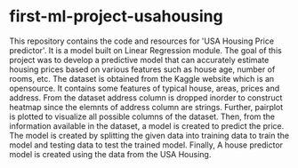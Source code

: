 # first-ml-project-usahousing
This repository contains the code and resources for 'USA Housing Price predictor'. It is a model built on Linear Regression module. The goal of this project was to develop a predictive model that can accurately estimate housing prices based on various features such as house age, number of rooms, etc. 
The dataset is obtained from the Kaggle website which is an opensource. It contains some features of typical house, areas, prices and address.
From the dataset address column is dropped inorder to construct heatmap since the elemnts of address column are strings.
Further, pairplot is plotted to visualize all possible columns of the dataset.
Then, from the information available in the dataset, a model is created to predict the price. The model is created by splitting the given data into training data to train the model and testing data to test the trained model.
Finally, A house predictor model is created using the data from the USA Housing.
